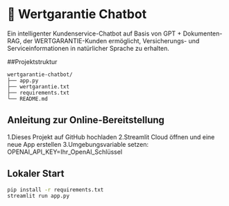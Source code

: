 # 🤖 Wertgarantie Chatbot

Ein intelligenter Kundenservice-Chatbot auf Basis von GPT + Dokumenten-RAG, der WERTGARANTIE-Kunden ermöglicht, Versicherungs- und Serviceinformationen in natürlicher Sprache zu erhalten.

##Projektstruktur

```
wertgarantie-chatbot/
├── app.py
├── wertgarantie.txt
├── requirements.txt
└── README.md
```

## Anleitung zur Online-Bereitstellung
1.Dieses Projekt auf GitHub hochladen
2.Streamlit Cloud öffnen und eine neue App erstellen
3.Umgebungsvariable setzen: OPENAI_API_KEY=Ihr_OpenAI_Schlüssel

## Lokaler Start

```bash
pip install -r requirements.txt
streamlit run app.py
```
